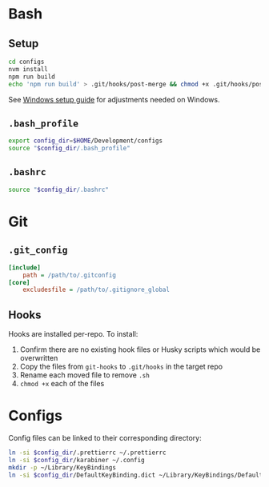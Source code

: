 # Bash

## Setup

```sh
cd configs
nvm install
npm run build
echo 'npm run build' > .git/hooks/post-merge && chmod +x .git/hooks/post-merge
```

See [Windows setup guide](./WINDOWS.md) for adjustments needed on Windows.

## `.bash_profile`

```sh
export config_dir=$HOME/Development/configs
source "$config_dir/.bash_profile"
```

## `.bashrc`

```sh
source "$config_dir/.bashrc"
```

# Git

## `.git_config`

```ini
[include]
    path = /path/to/.gitconfig
[core]
    excludesfile = /path/to/.gitignore_global
```

## Hooks

Hooks are installed per-repo. To install:

1. Confirm there are no existing hook files or Husky scripts which would be overwritten
1. Copy the files from `git-hooks` to `.git/hooks` in the target repo
1. Rename each moved file to remove `.sh`
1. `chmod +x` each of the files

# Configs

Config files can be linked to their corresponding directory:

```sh
ln -si $config_dir/.prettierrc ~/.prettierrc
ln -si $config_dir/karabiner ~/.config
mkdir -p ~/Library/KeyBindings
ln -si $config_dir/DefaultKeyBinding.dict ~/Library/KeyBindings/DefaultKeyBinding.dict
```
